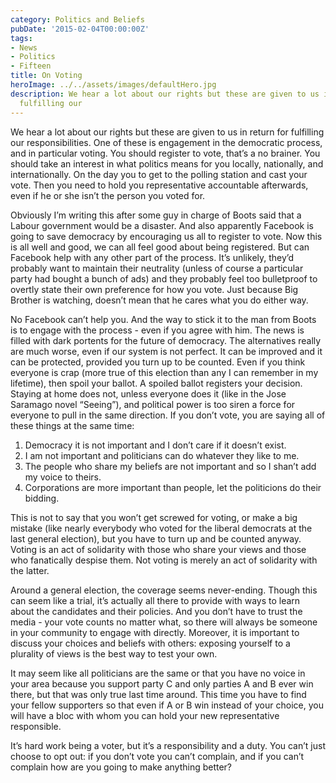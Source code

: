 ```yaml
---
category: Politics and Beliefs
pubDate: '2015-02-04T00:00:00Z'
tags:
- News
- Politics
- Fifteen
title: On Voting
heroImage: ../../assets/images/defaultHero.jpg
description: We hear a lot about our rights but these are given to us in return for
  fulfilling our
---
```

We hear a lot about our rights but these are given to us in return for fulfilling our responsibilities. One of these is engagement in the democratic process, and in particular voting. You should register to vote, that’s a no brainer. You should take an interest in what politics means for you locally, nationally, and internationally. On the day you to get to the polling station and cast your vote. Then you need to hold you representative accountable afterwards, even if he or she isn’t the person you voted for.

Obviously I’m writing this after some guy in charge of Boots said that a Labour government would be a disaster. And also apparently Facebook is going to save democracy by encouraging us all to register to vote. Now this is all well and good, we can all feel good about being registered. But can Facebook help with any other part of the process. It’s unlikely, they’d probably want to maintain their neutrality (unless of course a particular party had bought a bunch of ads) and they probably feel too bulletproof to overtly state their own preference for how you vote. Just because Big Brother is watching, doesn’t mean that he cares what you do either way.

No Facebook can’t help you. And the way to stick it to the man from Boots is to engage with the process - even if you agree with him. The news is filled with dark portents for the future of democracy. The alternatives really are much worse, even if our system is not perfect. It can be improved and it can be protected, provided you turn up to be counted. Even if you think everyone is crap (more true of this election than any I can remember in my lifetime), then spoil your ballot. A spoiled ballot registers your decision. Staying at home does not, unless everyone does it (like in the Jose Saramago novel “Seeing”), and political power is too siren a force for everyone to pull in the same direction. If you don’t vote, you are saying all of these things at the same time:

1. Democracy it is not important and I don’t care if it doesn’t exist.
2. I am not important and politicians can do whatever they like to me.
3. The people who share my beliefs are not important and so I shan’t add my voice to theirs.
4. Corporations are more important than people, let the politicions do their bidding.

This is not to say that you won’t get screwed for voting, or make a big mistake (like nearly everybody who voted for the liberal democrats at the last general election), but you have to turn up and be counted anyway. Voting is an act of solidarity with those who share your views and those who fanatically despise them. Not voting is merely an act of solidarity with the latter.

Around a general election, the coverage seems never-ending. Though this can seem like a trial, it’s actually all there to provide with ways to learn about the candidates and their policies. And you don’t have to trust the media - your vote counts no matter what, so there will always be someone in your community to engage with directly. Moreover, it is important to discuss your choices and beliefs with others: exposing yourself to a plurality of views is the best way to test your own.

It may seem like all politicians are the same or that you have no voice in your area because you support party C and only parties A and B ever win there, but that was only true last time around. This time you have to find your fellow supporters so that even if A or B win instead of your choice, you will have a bloc with whom you can hold your new representative responsible.

It’s hard work being a voter, but it’s a responsibility and a duty. You can’t just choose to opt out: if you don’t vote you can’t complain, and if you can’t complain how are you going to make anything better?